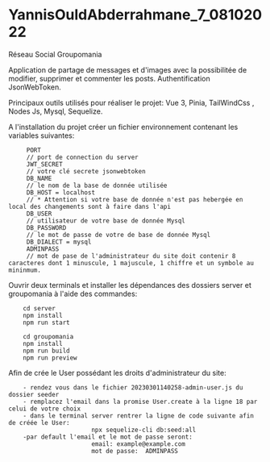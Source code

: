 # YannisOuldAbderrahmane_7_08102022

Réseau Social Groupomania 

Application de partage de messages et d'images avec la possibilitée de modifier, supprimer et commenter les posts.
Authentification JsonWebToken.


Principaux outils utilisés pour réaliser le projet:
Vue 3, Pinia, TailWindCss , Nodes Js, Mysql, Sequelize.

A l'installation du projet créer un fichier environnement contenant les variables suivantes:

         PORT
         // port de connection du server 
         JWT_SECRET 
         // votre clé secrete jsonwebtoken 
         DB_NAME
         // le nom de la base de donnée utilisée 
         DB_HOST = localhost  
         // * Attention si votre base de donnée n'est pas hebergée en local des changements sont à faire dans l'api  
         DB_USER 
         // utilisateur de votre base de donnée Mysql 
         DB_PASSWORD 
         // le mot de passe de votre de base de donnée Mysql
         DB_DIALECT = mysql
         ADMINPASS
         // mot de pase de l'administrateur du site doit contenir 8 caracteres dont 1 minuscule, 1 majuscule, 1 chiffre et un symbole au mininmum. 

Ouvrir deux terminals et installer les dépendances des dossiers server et groupomania à l'aide des commandes:
      
        cd server
        npm install
        npm run start
        
        cd groupomania
        npm install
        npm run build
        npm run preview

Afin de crée le User possédant les droits d'administrateur du site:

        - rendez vous dans le fichier 20230301140258-admin-user.js du dossier seeder 
        - remplacez l'email dans la promise User.create à la ligne 18 par celui de votre choix
        - dans le terminal server rentrer la ligne de code suivante afin de créée le User:
                           npx sequelize-cli db:seed:all
        -par default l'email et le mot de passe seront: 
                           email: example@example.com
                           mot de passe:  ADMINPASS
                           
      
 


